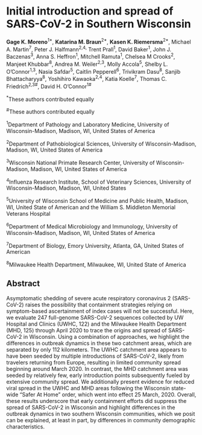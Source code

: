 # Initial introduction and spread of SARS-CoV-2 in Southern Wisconsin 


**Gage K. Moreno**<sup>1*</sup>, **Katarina M. Braun**<sup>2*</sup>, **Kasen K. Riemersma**<sup>2*</sup>, Michael A. Martin<sup>7</sup>, Peter J. Halfmann<sup>2,4,</sup> Trent Prall<sup>1</sup>, David Baker<sup>1</sup>, John J. Baczenas<sup>3</sup>, Anna S. Heffron<sup>1</sup>, Mitchell Ramuta<sup>1</sup>, Chelsea M Crooks<sup>2</sup>, Manjeet Khubbar<sup>8</sup>, Andrea M. Weiler<sup>2,3</sup>, Molly Accola<sup>5</sup>, Shelby L. O’Connor<sup>1,3</sup>, Nasia Safdar<sup>5</sup>, Caitlin Pepperell<sup>6</sup>, Trivikram Dasu<sup>8</sup>, Sanjib Bhattacharyya<sup>8</sup>, Yoshihiro Kawaoka<sup>2,4</sup>, Katia Koelle<sup>7</sup>, Thomas C. Friedrich<sup>2,3#</sup>,  David H. O’Connor<sup>1#</sup>

<sup>*</sup>These authors contributed equally

<sup>#</sup>These authors contributed equally 

<sup>1</sup>Department of Pathology and Laboratory Medicine, University of Wisconsin-Madison, Madison, WI, United States of America

<sup>2</sup>Department of Pathobiological Sciences, University of Wisconsin-Madison, Madison, WI, United States of America

<sup>3</sup>Wisconsin National Primate Research Center, University of Wisconsin-Madison, Madison, WI, United States of America

<sup>4</sup>Influenza Research Institute, School of Veterinary Sciences, University of Wisconsin-Madison, Madison, WI, United States

<sup>5</sup>University of Wisconsin School of Medicine and Public Health, Madison, WI, United State of American and the William S. Middleton Memorial Veterans Hospital

<sup>6</sup>Department of Medical Microbiology and Immunology, University of Wisconsin-Madison, Madison, WI, United States of America

<sup>7</sup>Department of Biology, Emory University, Atlanta, GA, United States of American 

<sup>8</sup>Milwaukee Health Department, Milwaukee, WI, United State of America


## Abstract
Asymptomatic shedding of severe acute respiratory coronavirus 2 (SARS-CoV-2) raises the possibility that containment strategies relying on symptom-based ascertainment of index cases will not be successful. Here, we evaluate 247 full-genome SARS-CoV-2 sequences collected by UW Hospital and Clinics (UWHC, 122) and the Milwaukee Health Department (MHD, 125) through April 2020 to trace the origins and spread of SARS-CoV-2 in Wisconsin. Using a combination of approaches, we highlight the differences in outbreak dynamics in these two catchment areas, which are separated by only 112 kilometers. The UWHC catchment area appears to have been seeded by multiple introductions of SARS-CoV-2, likely from travelers returning from Europe, resulting in limited community spread beginning around March 2020. In contrast, the MHD catchment area was seeded by relatively few, early introduction points subsequently fueled by extensive community spread. We additionally present evidence for reduced viral spread in the UWHC and MHD areas following the Wisconsin state-wide “Safer At Home” order, which went into effect 25 March, 2020. Overall, these results underscore that early containment efforts did suppress the spread of SARS-CoV-2 in Wisconsin and highlight differences in the outbreak dynamics in two southern Wisconsin communities, which we posit can be explained, at least in part, by differences in community demographic characteristics. 
